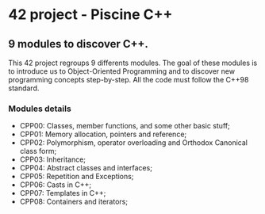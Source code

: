 # 42 project - Piscine C++

## 9 modules to discover C++.

This 42 project regroups 9 differents modules. The goal of these modules is to introduce us to Object-Oriented Programming and to discover new programming concepts step-by-step. All the code must follow the C++98 standard.

### Modules details
- CPP00: Classes, member functions, and some other basic stuff;
- CPP01: Memory allocation, pointers and reference;
- CPP02: Polymorphism, operator overloading and Orthodox Canonical class form;
- CPP03: Inheritance;
- CPP04: Abstract classes and interfaces;
- CPP05: Repetition and Exceptions;
- CPP06: Casts in C++;
- CPP07: Templates in C++;
- CPP08: Containers and iterators;
